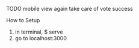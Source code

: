 TODO
mobile view again
take care of vote success

How to Setup
1) in terminal,
  $ serve
2) go to localhost:3000
